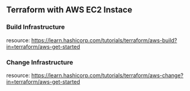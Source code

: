 ## Terraform with AWS EC2 Instace
### Build Infrastructure
resource: https://learn.hashicorp.com/tutorials/terraform/aws-build?in=terraform/aws-get-started
### Change Infrastructure
resource: https://learn.hashicorp.com/tutorials/terraform/aws-change?in=terraform/aws-get-started